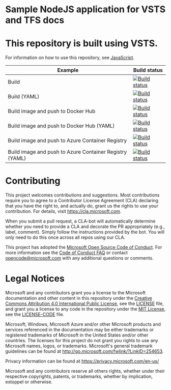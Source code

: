# Sample NodeJS application for VSTS and TFS docs
# This repository is built using VSTS.

For information on how to use this repository, see [JavaScript](https://docs.microsoft.com/vsts/pipelines/languages/javascript).

| Example | Build status |
|---------|--------------|
| Build | [![Build status](https://pipelines-docs.visualstudio.com/docs/_apis/build/status/javascript/nodejs)](https://pipelines-docs.visualstudio.com/docs/_build/latest?definitionId=7) |
| Build (YAML) | [![Build status](https://pipelines-docs.visualstudio.com/docs/_apis/build/status/javascript/nodejs-yaml)](https://pipelines-docs.visualstudio.com/docs/_build/latest?definitionId=8) |
| Build image and push to Docker Hub | [![Build status](https://pipelines-docs.visualstudio.com/docs/_apis/build/status/javascript/nodejs-dockerhub)](https://pipelines-docs.visualstudio.com/docs/_build/latest?definitionId=9) |
| Build image and push to Docker Hub (YAML) | [![Build status](https://pipelines-docs.visualstudio.com/docs/_apis/build/status/javascript/nodejs-dockerhub-yaml)](https://pipelines-docs.visualstudio.com/docs/_build/latest?definitionId=10) |
| Build image and push to Azure Container Registry | [![Build status](https://pipelines-docs.visualstudio.com/docs/_apis/build/status/javascript/nodejs-acr)](https://pipelines-docs.visualstudio.com/docs/_build/latest?definitionId=11) |
| Build image and push to Azure Container Registry (YAML) | [![Build status](https://pipelines-docs.visualstudio.com/docs/_apis/build/status/javascript/nodejs-acr-yaml)](https://pipelines-docs.visualstudio.com/docs/_build/latest?definitionId=12) |

# Contributing

This project welcomes contributions and suggestions.  Most contributions require you to agree to a
Contributor License Agreement (CLA) declaring that you have the right to, and actually do, grant us
the rights to use your contribution. For details, visit https://cla.microsoft.com.

When you submit a pull request, a CLA-bot will automatically determine whether you need to provide
a CLA and decorate the PR appropriately (e.g., label, comment). Simply follow the instructions
provided by the bot. You will only need to do this once across all repos using our CLA.

This project has adopted the [Microsoft Open Source Code of Conduct](https://opensource.microsoft.com/codeofconduct/).
For more information see the [Code of Conduct FAQ](https://opensource.microsoft.com/codeofconduct/faq/) or
contact [opencode@microsoft.com](mailto:opencode@microsoft.com) with any additional questions or comments.

# Legal Notices

Microsoft and any contributors grant you a license to the Microsoft documentation and other content
in this repository under the [Creative Commons Attribution 4.0 International Public License](https://creativecommons.org/licenses/by/4.0/legalcode),
see the [LICENSE](LICENSE) file, and grant you a license to any code in the repository under the [MIT License](https://opensource.org/licenses/MIT), see the
[LICENSE-CODE](LICENSE-CODE) file.

Microsoft, Windows, Microsoft Azure and/or other Microsoft products and services referenced in the documentation
may be either trademarks or registered trademarks of Microsoft in the United States and/or other countries.
The licenses for this project do not grant you rights to use any Microsoft names, logos, or trademarks.
Microsoft's general trademark guidelines can be found at http://go.microsoft.com/fwlink/?LinkID=254653.

Privacy information can be found at https://privacy.microsoft.com/en-us/

Microsoft and any contributors reserve all others rights, whether under their respective copyrights, patents,
or trademarks, whether by implication, estoppel or otherwise.
